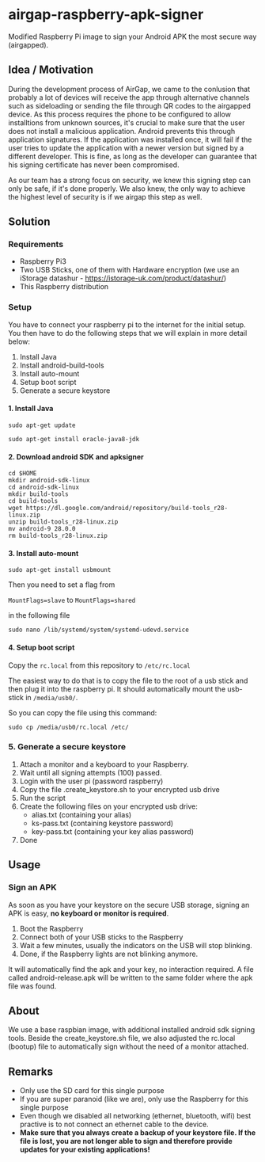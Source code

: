 # airgap-raspberry-apk-signer

Modified Raspberry Pi image to sign your Android APK the most secure way (airgapped).

## Idea / Motivation

During the development process of AirGap, we came to the conlusion that probably a lot of devices will receive the app through alternative channels such as sideloading or sending the file through QR codes to the airgapped device. As this process requires the phone to be configured to allow installtions from unknown sources, it's crucial to make sure that the user does not install a malicious application. Android prevents this through application signatures. If the application was installed once, it will fail if the user tries to update the application with a newer version but signed by a different developer. This is fine, as long as the developer can guarantee that his signing certificate has never been compromised.

As our team has a strong focus on security, we knew this signing step can only be safe, if it's done properly. We also knew, the only way to achieve the highest level of security is if we airgap this step as well.

## Solution

### Requirements

- Raspberry Pi3
- Two USB Sticks, one of them with Hardware encryption (we use an iStorage datashur - https://istorage-uk.com/product/datashur/)
- This Raspberry distribution

### Setup

You have to connect your raspberry pi to the internet for the initial setup. You then have to do the following steps that we will explain in more detail below:

1. Install Java
2. Install android-build-tools
3. Install auto-mount
4. Setup boot script
5. Generate a secure keystore

#### 1. Install Java

```
sudo apt-get update

sudo apt-get install oracle-java8-jdk
```

#### 2. Download android SDK and apksigner

```
cd $HOME
mkdir android-sdk-linux
cd android-sdk-linux
mkdir build-tools
cd build-tools
wget https://dl.google.com/android/repository/build-tools_r28-linux.zip
unzip build-tools_r28-linux.zip
mv android-9 28.0.0
rm build-tools_r28-linux.zip
```

#### 3. Install auto-mount

```
sudo apt-get install usbmount
```

Then you need to set a flag from

`MountFlags=slave` to `MountFlags=shared`

in the following file

```
sudo nano /lib/systemd/system/systemd-udevd.service
```

#### 4. Setup boot script

Copy the `rc.local` from this repository to `/etc/rc.local`

The easiest way to do that is to copy the file to the root of a usb stick and then plug it into the raspberry pi. It should automatically mount the usb-stick in `/media/usb0/`.

So you can copy the file using this command:

```
sudo cp /media/usb0/rc.local /etc/
```

### 5. Generate a secure keystore

1. Attach a monitor and a keyboard to your Raspberry.
2. Wait until all signing attempts (100) passed.
3. Login with the user pi (password raspberry)
4. Copy the file .create_keystore.sh to your encrypted usb drive
5. Run the script
6. Create the following files on your encrypted usb drive:
   - alias.txt (containing your alias)
   - ks-pass.txt (containing keystore password)
   - key-pass.txt (containing your key alias password)
7. Done

## Usage

### Sign an APK

As soon as you have your keystore on the secure USB storage, signing an APK is easy, **no keyboard or monitor is required**.

1. Boot the Raspberry
2. Connect both of your USB sticks to the Raspberry
3. Wait a few minutes, usually the indicators on the USB will stop blinking.
4. Done, if the Raspberry lights are not blinking anymore.

It will automatically find the apk and your key, no interaction required. A file called android-release.apk will be written to the same folder where the apk file was found.

## About

We use a base raspbian image, with additional installed android sdk signing tools. Beside the create_keystore.sh file, we also adjusted the rc.local (bootup) file to automatically sign without the need of a monitor attached.

## Remarks

- Only use the SD card for this single purpose
- If you are super paranoid (like we are), only use the Raspberry for this single purpose
- Even though we disabled all networking (ethernet, bluetooth, wifi) best practive is to not connect an ethernet cable to the device.
- **Make sure that you always create a backup of your keystore file. If the file is lost, you are not longer able to sign and therefore provide updates for your existing applications!**
